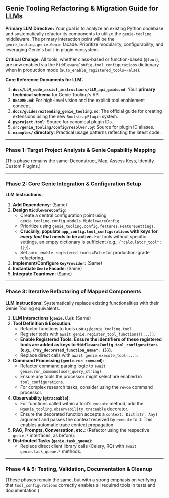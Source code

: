 ## Genie Tooling Refactoring & Migration Guide for LLMs

**Primary LLM Directive:** Your goal is to analyze an existing Python codebase and systematically refactor its components to utilize the `genie-tooling` middleware. The primary interaction point will be the `genie_tooling.genie.Genie` facade. Prioritize modularity, configurability, and leveraging Genie's built-in plugin ecosystem.

**Critical Change**: All tools, whether class-based or function-based (`@tool`), are now enabled via the `MiddlewareConfig.tool_configurations` dictionary when in production mode (`auto_enable_registered_tools=False`).

**Core Reference Documents for LLM:**
1.  **`docs/LLM_code_assist_instructions/LLM_api_guide.md`**: Your **primary technical schema** for Genie Tooling's API.
2.  **`README.md`**: For high-level vision and the explicit tool enablement concept.
3.  **`docs/guides/extending_genie_tooling.md`**: The official guide for creating extensions using the new `BootstrapPlugin` system.
4.  **`pyproject.toml`**: Source for canonical plugin IDs.
5.  **`src/genie_tooling/config/resolver.py`**: Source for plugin ID aliases.
6.  **`examples/` directory**: Practical usage patterns reflecting the latest code.

---
### Phase 1: Target Project Analysis & Genie Capability Mapping
(This phase remains the same: Deconstruct, Map, Assess Keys, Identify Custom Plugins.)

---
### Phase 2: Core Genie Integration & Configuration Setup

**LLM Instructions:**

1.  **Add Dependency**: (Same)
2.  **Design `MiddlewareConfig`**:
    *   Create a central configuration point using `genie_tooling.config.models.MiddlewareConfig`.
    *   Prioritize using `genie_tooling.config.features.FeatureSettings`.
    *   **Crucially, populate `app_config.tool_configurations` with keys for *every tool* that needs to be active.** For tools without specific settings, an empty dictionary is sufficient (e.g., `{"calculator_tool": {}}`).
    *   Set `auto_enable_registered_tools=False` for production-grade refactoring.
3.  **Implement/Configure `KeyProvider`**: (Same)
4.  **Instantiate `Genie` Facade**: (Same)
5.  **Integrate Teardown**: (Same)

---
### Phase 3: Iterative Refactoring of Mapped Components

**LLM Instructions:** Systematically replace existing functionalities with their Genie Tooling equivalents.

1.  **LLM Interactions (`genie.llm`)**: (Same)
2.  **Tool Definition & Execution**:
    *   Refactor functions to tools using `@genie_tooling.tool`.
    *   Register tools with `await genie.register_tool_functions([...])`.
    *   **Enable Registered Tools**: **Ensure the identifiers of these registered tools are added as keys to `MiddlewareConfig.tool_configurations` (e.g., `{"my_decorated_function_name": {}}`).**
    *   Replace direct calls with `await genie.execute_tool(...)`.
3.  **Command Processing (`genie.run_command`)**:
    *   Refactor command parsing logic to `await genie.run_command(user_query_string)`.
    *   Ensure any tools the processor might select are enabled in `tool_configurations`.
    *   For complex research tasks, consider using the `rewoo` command processor.
4.  **Observability (`@traceable`)**:
    *   For functions called within a tool's `execute` method, add the `@genie_tooling.observability.traceable` decorator.
    *   Ensure the decorated function accepts a `context: Dict[str, Any]` argument and passes the context received by `execute` to it. This enables automatic trace context propagation.
5.  **RAG, Prompts, Conversation, etc.**: (Refactor using the respective `genie.*` interfaces, as before).
6.  **Distributed Tasks (`genie.task_queue`)**:
    *   Replace direct client library calls (Celery, RQ) with `await genie.task_queue.*` methods.

---
### Phase 4 & 5: Testing, Validation, Documentation & Cleanup
(These phases remain the same, but with a strong emphasis on verifying that `tool_configurations` correctly enables all required tools in tests and documentation.)
